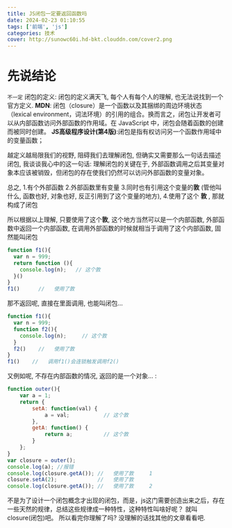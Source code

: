 ```yaml
---
title: JS闭包一定要返回函数吗
date: 2024-02-23 01:10:55
tags: ['前端', 'js']
categories: 技术
cover: http://sunowc60i.hd-bkt.clouddn.com/cover2.png
---
```

# 先说结论
`不一定`
闭包的定义: 闭包的定义满天飞, 每个人有每个人的理解, 也无法说找到一个官方定义.
**MDN**: 闭包（closure）是一个函数以及其捆绑的周边环境状态（lexical environment，词法环境）的引用的组合。换而言之，闭包让开发者可以从内部函数访问外部函数的作用域。在 JavaScript 中，闭包会随着函数的创建而被同时创建。
**JS高级程序设计(第4版)**:闭包是指有权访问另一个函数作用域中的变量函数；

越定义越局限我们的视野, 阻碍我们去理解闭包, 但确实又需要那么一句话去描述闭包, 我谈谈我心中的这一句话: 理解闭包的关键在于, 外部函数调用之后其变量对象本应该被销毁，但闭包的存在使我们仍然可以访问外部函数的变量对象。

总之, 1.有个外部函数 2.外部函数里有变量 3.同时也有引用这个变量的**敦** (管他叫什么, 函数也好, 对象也好, 反正引用到了这个变量的地方),  4.使用了这个 **敦**  , 那就构成了闭包

所以根据以上理解, 只要使用了这个**敦**, 这个地方当然可以是一个内部函数, 外部函数中返回一个内部函数, 在调用外部函数的时候就相当于调用了这个内部函数, 固然能叫闭包

```javascript
function f1(){
  var n = 999;
  return function (){
    console.log(n);   // 这个敦
  }()
}
f1()      //   使用了敦
```
那不返回呢, 直接在里面调用, 也能叫闭包... 

```javascript
function f1(){
  var n = 999;
  function f2(){
    console.log(n);     // 这个敦
  }
  f2()    //   使用了敦
}
f1()    //   调用f1()会连锁触发调用f2()
```

又例如呢, 不存在内部函数的情况, 返回的是一个对象... : 
```javascript
function outer(){
    var a = 1;
    return {
        setA: function(val) {
            a = val;           // 这个敦
        },
        getA: function() {
            return a;          // 这个敦
        }
    };
}
var closure = outer();
console.log(a); //报错
console.log(closure.getA()); //   使用了敦     1
closure.setA(2);             //   使用了敦
console.log(closure.getA()); //   使用了敦     2
```

不是为了设计一个闭包概念才出现的闭包，而是，js这门需要创造出来之后，存在一些天然的规律，总结这些规律成一种特性，这种特性叫啥好呢？ 就叫closure(闭包)吧。
所以看完你理解了吗? 没理解的话找其他的文章看看吧.
